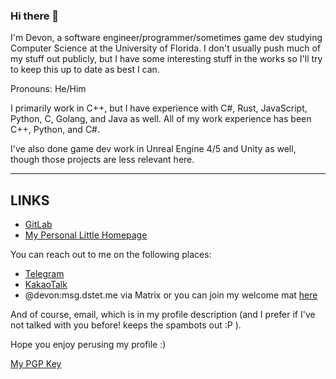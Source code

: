   <h3> Hi there 👋</h3>

I'm Devon, a software engineer/programmer/sometimes game dev studying Computer Science at the University of Florida.
I don't usually push much of my stuff out publicly, but I have some interesting stuff in the works so I'll try to keep this
up to date as best I can.

Pronouns: He/Him 

I primarily work in C++, but I have experience with C#, Rust, JavaScript, Python, C, Golang, and Java as well.
All of my work experience has been C++, Python, and C#.

I've also done game dev work in Unreal Engine 4/5 and Unity as well, though those projects are less relevant here.

<hr>

## LINKS

- <a href="https://gitlab.com/dstettler">GitLab</a>
- <a href="https://dstet.me/">My Personal Little Homepage</a>

You can reach out to me on the following places:
- <a href="https://t.me/deeevon">Telegram</a>
- <a href="https://open.kakao.com/me/dstettler">KakaoTalk</a>
- @devon:msg.dstet.me via Matrix or you can join my welcome mat <a href="https://matrix.to/#/#welcome-mat:msg.dstet.me">here</a>


And of course, email, which is in my profile description (and I prefer if I've not talked with you before! keeps the spambots out :P ).

Hope you enjoy perusing my profile :)

<a href="https://raw.githubusercontent.com/dstettler/dstettler/master/0775079AF02692C4E72459B9A5BA234C488A1B87.pub.gpg">My PGP Key</a>
</span>
